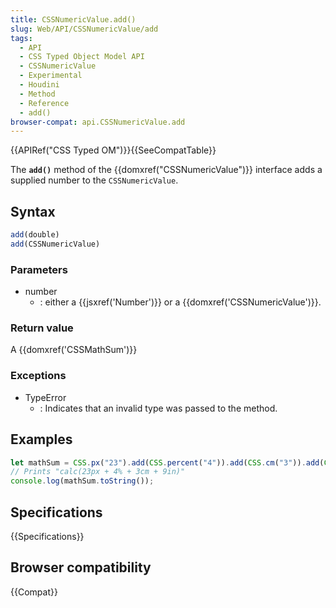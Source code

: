 ```yaml
---
title: CSSNumericValue.add()
slug: Web/API/CSSNumericValue/add
tags:
  - API
  - CSS Typed Object Model API
  - CSSNumericValue
  - Experimental
  - Houdini
  - Method
  - Reference
  - add()
browser-compat: api.CSSNumericValue.add
---
```

{{APIRef("CSS Typed OM")}}{{SeeCompatTable}}

The **`add()`** method of the
{{domxref("CSSNumericValue")}} interface adds a supplied number to the
`CSSNumericValue`.

## Syntax

```js
add(double)
add(CSSNumericValue)
```

### Parameters

- number
  - : either a {{jsxref('Number')}} or a {{domxref('CSSNumericValue')}}.

### Return value

A {{domxref('CSSMathSum')}}

### Exceptions

- TypeError
  - : Indicates that an invalid type was passed to the method.

## Examples

```js
let mathSum = CSS.px("23").add(CSS.percent("4")).add(CSS.cm("3")).add(CSS.in("9"));
// Prints "calc(23px + 4% + 3cm + 9in)"
console.log(mathSum.toString());
```

## Specifications

{{Specifications}}

## Browser compatibility

{{Compat}}
